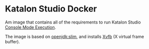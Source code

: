 # Katalon Studio Docker

Am image that contains all of the requirements to run Katalon Studio 
[Console Mode Execution](https://docs.katalon.com/display/KD/Console+Mode+Execution).

The image is based on [openjdk:slim](https://hub.docker.com/_/openjdk/), and installs [Xvfb](https://www.x.org/archive/X11R7.6/doc/man/man1/Xvfb.1.xhtml) (X virtual frame buffer).
